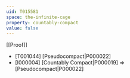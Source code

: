 ```yaml
---
uid: T015581
space: the-infinite-cage
property: countably-compact
value: false
---
```

[[Proof]]

* [T001044] [Pseudocompact|P000022]
* [I000004] [Countably Compact|P000019] => [Pseudocompact|P000022]


